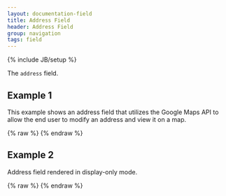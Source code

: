 ```yaml
---
layout: documentation-field
title: Address Field
header: Address Field
group: navigation
tags: field
---
```

{% include JB/setup %}

The ```address``` field.

<!-- INCLUDE_API_DOCS: address -->


## Example 1
This example shows an address field that utilizes the Google Maps API to allow the
end user to modify an address and view it on a map.
<div id="field1"> </div>
{% raw %}
<script type="text/javascript" id="field1-script">
    $("#field1").alpaca({
        "schema": {
            "title": "Home Address",
            "type": "any"
        },
        "options": {
            "type": "address",
            "addressValidation": true,
            "showMapOnLoad": true
        },
        "data": {
            "street": [
                "308 Eddy Street",
                "Apartment #3"
            ],
            "city": "Ithaca",
            "state": "NY",
            "zip": "14850"
        }
    });
</script>
{% endraw %}


## Example 2
<p>Address field rendered in display-only mode.</p>
<div id="field2"> </div>
{% raw %}
<script type="text/javascript" id="field2-script">
    $("#field2").alpaca({
        "data": {
            "street": [
                "308 Eddy Street",
                "Apartment #3"
            ],
            "city": "Ithaca",
            "state": "NY",
            "zip": "14850"
        },
        "options": {
            "type": "address"
        },
        "schema": {
            "title": "Home Address",
            "type": "any"
        },
        "view": "bootstrap-display"
    });
</script>
{% endraw %}